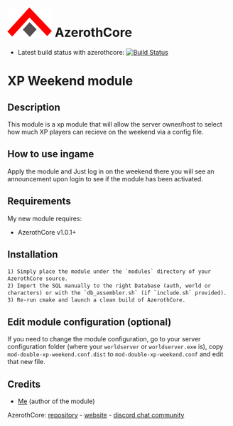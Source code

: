 # ![logo](https://raw.githubusercontent.com/azerothcore/azerothcore.github.io/master/images/logo-github.png) AzerothCore
- Latest build status with azerothcore: [![Build Status](https://travis-ci.org/azerothcore/mod-weekend-xp.svg?branch=master)](https://travis-ci.org/azerothcore/mod-weekend-xp)
# XP Weekend module


## Description

This module is a xp module that will allow the server owner/host to select how much XP players can recieve on the weekend via a config file.


## How to use ingame

Apply the module and Just log in on the weekend there you will see an announcement upon login to see if the module has been activated.

## Requirements

My new module requires:

- AzerothCore v1.0.1+


## Installation

```
1) Simply place the module under the `modules` directory of your AzerothCore source. 
2) Import the SQL manually to the right Database (auth, world or characters) or with the `db_assembler.sh` (if `include.sh` provided).
3) Re-run cmake and launch a clean build of AzerothCore.
```

## Edit module configuration (optional)

If you need to change the module configuration, go to your server configuration folder (where your `worldserver` or `worldserver.exe` is), copy `mod-double-xp-weekend.conf.dist` to `mod-double-xp-weekend.conf` and edit that new file.


## Credits

* [Me](https://github.com/Talamortis) (author of the module)

AzerothCore: [repository](https://github.com/azerothcore) - [website](http://azerothcore.org/) - [discord chat community](https://discord.gg/PaqQRkd)
